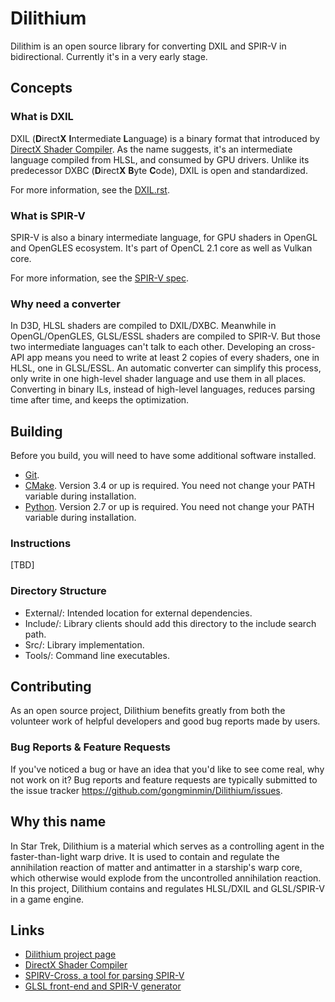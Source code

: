 # Dilithium

Dilithim is an open source library for converting DXIL and SPIR-V in bidirectional. Currently it's in a very early stage.

## Concepts

### What is DXIL
DXIL (**D**irect**X** **I**ntermediate **L**anguage) is a binary format that introduced by [DirectX Shader Compiler](https://github.com/Microsoft/DirectXShaderCompiler). As the name suggests, it's an intermediate language compiled from HLSL, and consumed by GPU drivers. Unlike its predecessor DXBC (**D**irect**X** **B**yte **C**ode), DXIL is open and standardized.

For more information, see the [DXIL.rst](https://github.com/Microsoft/DirectXShaderCompiler/blob/master/docs/DXIL.rst).

### What is SPIR-V
SPIR-V is also a binary intermediate language, for GPU shaders in OpenGL and OpenGLES ecosystem. It's part of OpenCL 2.1 core as well as Vulkan core.

For more information, see the [SPIR-V spec](https://www.khronos.org/registry/spir-v/specs/1.0/SPIRV.html).

### Why need a converter
In D3D, HLSL shaders are compiled to DXIL/DXBC. Meanwhile in OpenGL/OpenGLES, GLSL/ESSL shaders are compiled to SPIR-V. But those two intermediate languages can't talk to each other. Developing an cross-API app means you need to write at least 2 copies of every shaders, one in HLSL, one in GLSL/ESSL. An automatic converter can simplify this process, only write in one high-level shader language and use them in all places. Converting in binary ILs, instead of high-level languages, reduces parsing time after time, and keeps the optimization.

## Building

Before you build, you will need to have some additional software installed.

* [Git](http://git-scm.com/downloads).
* [CMake](https://cmake.org/download/). Version 3.4 or up is required. You need not change your PATH variable during installation.
* [Python](https://www.python.org/downloads/). Version 2.7 or up is required. You need not change your PATH variable during installation.

### Instructions
[TBD]

### Directory Structure
* External/: Intended location for external dependencies.
* Include/: Library clients should add this directory to the include search path.
* Src/: Library implementation.
* Tools/: Command line executables.

## Contributing
As an open source project, Dilithium benefits greatly from both the volunteer work of helpful developers and good bug reports made by users. 

### Bug Reports & Feature Requests
If you've noticed a bug or have an idea that you'd like to see come real, why not work on it? Bug reports and feature requests are typically submitted to the issue tracker https://github.com/gongminmin/Dilithium/issues.

## Why this name
In Star Trek, Dilithium is a material which serves as a controlling agent in the faster-than-light warp drive. It is used to contain and regulate the annihilation reaction of matter and antimatter in a starship's warp core, which otherwise would explode from the uncontrolled annihilation reaction. In this project, Dilithium contains and regulates HLSL/DXIL and GLSL/SPIR-V in a game engine.

## Links
* [Dilithium project page](https://github.com/gongminmin/Dilithium)
* [DirectX Shader Compiler](https://github.com/Microsoft/DirectXShaderCompiler)
* [SPIRV-Cross, a tool for parsing SPIR-V](https://github.com/KhronosGroup/SPIRV-Cross)
* [GLSL front-end and SPIR-V generator](https://github.com/KhronosGroup/glslang)
